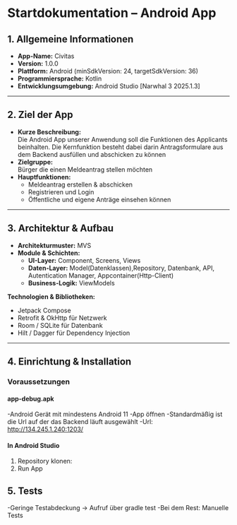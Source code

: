 # Startdokumentation – Android App

## 1. Allgemeine Informationen
- **App-Name:** Civitas  
- **Version:** 1.0.0  
- **Plattform:** Android (minSdkVersion: 24, targetSdkVersion: 36)  
- **Programmiersprache:** Kotlin  
- **Entwicklungsumgebung:** Android Studio [Narwhal 3 2025.1.3]    

---

## 2. Ziel der App
- **Kurze Beschreibung:**  
  Die Android App unserer Anwendung soll die Funktionen des Applicants beinhalten. Die Kernfunktion besteht dabei darin Antragsformulare aus dem 
  Backend ausfüllen und abschicken zu können 
- **Zielgruppe:**  
  Bürger die einen Meldeantrag stellen möchten
- **Hauptfunktionen:**  
  - Meldeantrag erstellen & abschicken
  - Registrieren und Login
  - Öffentliche und eigene Anträge einsehen können 

---

## 3. Architektur & Aufbau
- **Architekturmuster:** MVS 
- **Module & Schichten:**  
  - **UI-Layer:** Component, Screens, Views 
  - **Daten-Layer:** Model(Datenklassen),Repository, Datenbank, API, Autentication Manager, Appcontainer(Http-Client)
  - **Business-Logik:** ViewModels

**Technologien & Bibliotheken:**  
- Jetpack Compose 
- Retrofit & OkHttp für Netzwerk  
- Room / SQLite für Datenbank  
- Hilt / Dagger für Dependency Injection  

---

## 4. Einrichtung & Installation
### Voraussetzungen
#### app-debug.apk
-Android Gerät mit mindestens Android 11
-App öffnen
-Standardmäßig ist die Url auf der das Backend läuft ausgewählt
-Url: http://134.245.1.240:1203/

#### In Android Studio
1. Repository klonen:  
2. Run App

## 5. Tests
-Geringe Testabdeckung -> Aufruf über gradle test
-Bei dem Rest: Manuelle Tests